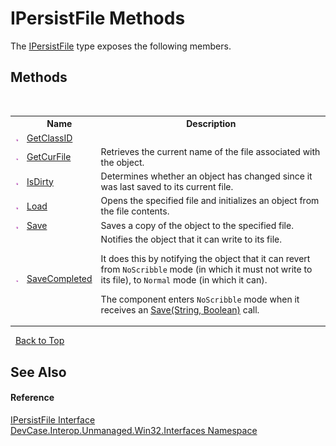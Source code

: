 # IPersistFile Methods
 

The <a href="T_DevCase_Interop_Unmanaged_Win32_Interfaces_IPersistFile">IPersistFile</a> type exposes the following members.


## Methods
&nbsp;<table><tr><th></th><th>Name</th><th>Description</th></tr><tr><td>![Public method](media/pubmethod.gif "Public method")</td><td><a href="M_DevCase_Interop_Unmanaged_Win32_Interfaces_IPersistFile_GetClassID">GetClassID</a></td><td /></tr><tr><td>![Public method](media/pubmethod.gif "Public method")</td><td><a href="M_DevCase_Interop_Unmanaged_Win32_Interfaces_IPersistFile_GetCurFile">GetCurFile</a></td><td>
Retrieves the current name of the file associated with the object.</td></tr><tr><td>![Public method](media/pubmethod.gif "Public method")</td><td><a href="M_DevCase_Interop_Unmanaged_Win32_Interfaces_IPersistFile_IsDirty">IsDirty</a></td><td>
Determines whether an object has changed since it was last saved to its current file.</td></tr><tr><td>![Public method](media/pubmethod.gif "Public method")</td><td><a href="M_DevCase_Interop_Unmanaged_Win32_Interfaces_IPersistFile_Load">Load</a></td><td>
Opens the specified file and initializes an object from the file contents.</td></tr><tr><td>![Public method](media/pubmethod.gif "Public method")</td><td><a href="M_DevCase_Interop_Unmanaged_Win32_Interfaces_IPersistFile_Save">Save</a></td><td>
Saves a copy of the object to the specified file.</td></tr><tr><td>![Public method](media/pubmethod.gif "Public method")</td><td><a href="M_DevCase_Interop_Unmanaged_Win32_Interfaces_IPersistFile_SaveCompleted">SaveCompleted</a></td><td>
Notifies the object that it can write to its file. 

 It does this by notifying the object that it can revert from `NoScribble` mode (in which it must not write to its file), to `Normal` mode (in which it can). 

 The component enters `NoScribble` mode when it receives an <a href="M_DevCase_Interop_Unmanaged_Win32_Interfaces_IPersistFile_Save">Save(String, Boolean)</a> call.</td></tr></table>&nbsp;
<a href="#ipersistfile-methods">Back to Top</a>

## See Also


#### Reference
<a href="T_DevCase_Interop_Unmanaged_Win32_Interfaces_IPersistFile">IPersistFile Interface</a><br /><a href="N_DevCase_Interop_Unmanaged_Win32_Interfaces">DevCase.Interop.Unmanaged.Win32.Interfaces Namespace</a><br />